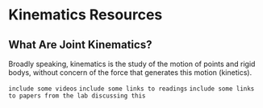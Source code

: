 # Kinematics Resources

## What Are Joint Kinematics?

Broadly speaking, kinematics is the study of the motion of points and rigid bodys, without concern of the force that generates this motion (kinetics).

`include some videos`
`include some links to readings`
`include some links to papers from the lab discussing this `